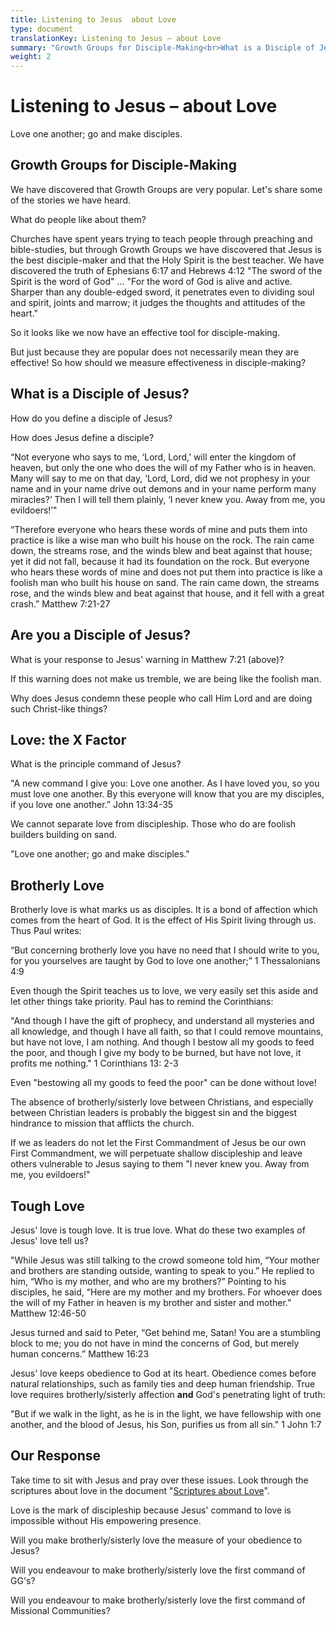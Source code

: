 ```yaml
---
title: Listening to Jesus  about Love
type: document
translationKey: Listening to Jesus – about Love
summary: "Growth Groups for Disciple-Making<br>What is a Disciple of Jesus?<br>Are you a Disciple of Jesus?<br>Love: the X Factor<br>Brotherly Love<br>Tough Love<br>Our Response"
weight: 2
---
```

# Listening to Jesus – about Love

Love one another; go and make disciples.

## Growth Groups for Disciple-Making

We have discovered that Growth Groups are very popular. Let's share some of the stories we have heard.

What do people like about them?

Churches have spent years trying to teach people through preaching and bible-studies, but through Growth Groups we have discovered that Jesus is the best disciple-maker and that the Holy Spirit is the best teacher. We have discovered the truth of Ephesians 6:17 and Hebrews 4:12 "The sword of the Spirit is the word of God" ... "For the word of God is alive and active. Sharper than any double-edged sword, it penetrates even to dividing soul and spirit, joints and marrow; it judges the thoughts and attitudes of the heart."

So it looks like we now have an effective tool for disciple-making.

But just because they are popular does not necessarily mean they are effective! So how should we measure effectiveness in disciple-making?

## What is a Disciple of Jesus?

How do you define a disciple of Jesus?

How does Jesus define a disciple?

“Not everyone who says to me, ‘Lord, Lord,’ will enter the kingdom of heaven, but only the one who does the will of my Father who is in heaven. Many will say to me on that day, ‘Lord, Lord, did we not prophesy in your name and in your name drive out demons and in your name perform many miracles?’ Then I will tell them plainly, ‘I never knew you. Away from me, you evildoers!’"

“Therefore everyone who hears these words of mine and puts them into practice is like a wise man who built his house on the rock. The rain came down, the streams rose, and the winds blew and beat against that house; yet it did not fall, because it had its foundation on the rock. But everyone who hears these words of mine and does not put them into practice is like a foolish man who built his house on sand. The rain came down, the streams rose, and the winds blew and beat against that house, and it fell with a great crash.” Matthew 7:21-27

## Are you a Disciple of Jesus?

What is your response to Jesus' warning in Matthew 7:21 (above)?

If this warning does not make us tremble, we are being like the foolish man.

Why does Jesus condemn these people who call Him Lord and are doing such Christ-like things?

## Love: the X Factor

What is the principle command of Jesus?

"A new command I give you: Love one another. As I have loved you, so you must love one another. By this everyone will know that you are my disciples, if you love one another.” John 13:34-35

We cannot separate love from discipleship. Those who do are foolish builders building on sand.

"Love one another; go and make disciples."

## Brotherly Love

Brotherly love is what marks us as disciples. It is a bond of affection which comes from the heart of God. It is the effect of His Spirit living through us. Thus Paul writes:

“But concerning brotherly love you have no need that I should write to you, for you yourselves are taught by God to love one another;” 1 Thessalonians 4:9

Even though the Spirit teaches us to love, we very easily set this aside and let other things take priority. Paul has to remind the Corinthians:

"And though I have the gift of prophecy, and understand all mysteries and all knowledge, and though I have all faith, so that I could remove mountains, but have not love, I am nothing. And though I bestow all my goods to feed the poor, and though I give my body to be burned, but have not love, it profits me nothing." 1 Corinthians 13: 2-3

Even "bestowing all my goods to feed the poor" can be done without love!

The absence of brotherly/sisterly love between Christians, and especially between Christian leaders is probably the biggest sin and the biggest hindrance to mission that afflicts the church.

If we as leaders do not let the First Commandment of Jesus be our own First Commandment, we will perpetuate shallow discipleship and leave others vulnerable to Jesus saying to them "I never knew you. Away from me, you evildoers!"

## Tough Love

Jesus' love is tough love. It is true love. What do these two examples of Jesus' love tell us?

"While Jesus was still talking to the crowd someone told him, “Your mother and brothers are standing outside, wanting to speak to you.” He replied to him, “Who is my mother, and who are my brothers?” Pointing to his disciples, he said, “Here are my mother and my brothers. For whoever does the will of my Father in heaven is my brother and sister and mother.” Matthew 12:46-50

Jesus turned and said to Peter, “Get behind me, Satan! You are a stumbling block to me; you do not have in mind the concerns of God, but merely human concerns.” Matthew 16:23

Jesus' love keeps obedience to God at its heart. Obedience comes before natural relationships, such as family ties and deep human friendship. True love requires brotherly/sisterly affection **and** God's penetrating light of truth:

"But if we walk in the light, as he is in the light, we have fellowship with one another, and the blood of Jesus, his Son, purifies us from all sin." 1 John 1:7

## Our Response

Take time to sit with Jesus and pray over these issues. Look through the scriptures about love in the document "[Scriptures about Love](https://life-for-liberia.netlify.app/teaching/foundational-teaching/love/scriptures-about-love/)".

Love is the mark of discipleship because Jesus' command to love is impossible without His empowering presence.

Will you make brotherly/sisterly love the measure of your obedience to Jesus?

Will you endeavour to make brotherly/sisterly love the first command of GG's?

Will you endeavour to make brotherly/sisterly love the first command of Missional Communities?
